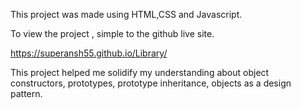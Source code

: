 This project was made using HTML,CSS and Javascript.

To view the project , simple to the github live site.

https://superansh55.github.io/Library/

This project helped me solidify my understanding about object constructors, prototypes, prototype inheritance, objects as a design pattern.